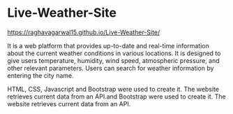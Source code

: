 # Live-Weather-Site
https://raghavagarwal15.github.io/Live-Weather-Site/

It is a web platform that provides up-to-date and real-time information about the current weather conditions in various locations. It is designed to give users temperature, humidity, wind speed, atmospheric pressure, and other relevant parameters. Users can search for weather information by entering the city name.

HTML, CSS, Javascript and Bootstrap were used to create it. The website retrieves current data from an API.and Bootstrap were used to create it. The website retrieves current data from an API.
